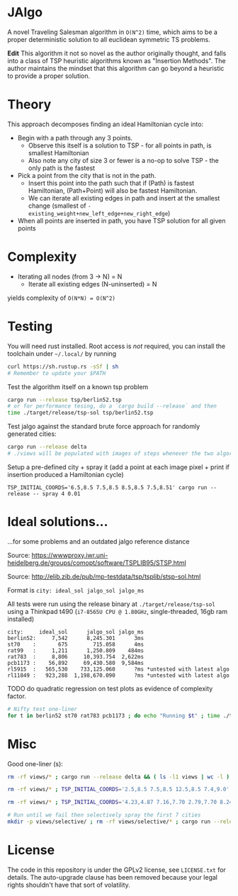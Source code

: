 
# JAlgo

A novel Traveling Salesman algorithm in `O(N^2)` time, which aims to be a proper deterministic solution to all euclidean symmetric TS problems.

**Edit** This algorithm it not so novel as the author originally thought, and falls into a class of TSP heuristic algorithms known as "Insertion Methods". The author maintains the mindset that this algorithm can go beyond a heuristic to provide a proper solution.

# Theory

This approach decomposes finding an ideal Hamiltonian cycle into:

 - Begin with a path through any 3 points.
   - Observe this itself is a solution to TSP - for all points in path, is smallest Hamiltonian
   - Also note any city of size 3 or fewer is a no-op to solve TSP - the only path is the fastest
 - Pick a point from the city that is not in the path.
   - Insert this point into the path such that if (Path) is fastest Hamiltonian, (Path+Point) will also be fastest Hamiltonian.
   - We can iterate all existing edges in path and insert at the smallest change (smallest of `-existing_weight+new_left_edge+new_right_edge`)
 - When all points are inserted in path, you have TSP solution for all given points

# Complexity

 - Iterating all nodes (from 3 -> N) = N
   - Iterate all existing edges (N-uninserted) = N

yields complexity of `O(N*N) = O(N^2)`

# Testing

You will need rust installed. Root access is _not_ required, you can install the toolchain under `~/.local/` by running

```bash
curl https://sh.rustup.rs -sSf | sh
# Remember to update your $PATH
```

Test the algorithm itself on a known tsp problem
```bash
cargo run --release tsp/berlin52.tsp
# or for performance tesing, do a `cargo build --release` and then
time ./target/release/tsp-sol tsp/berlin52.tsp
```

Test jalgo against the standard brute force approach for randomly generated cities:
```bash
cargo run --release delta
# ./views will be populated with images of steps whenever the two algorithm solutions differ
```

Setup a pre-defined city + spray it (add a point at each image pixel + print if insertion produced a Hamiltonian cycle)
```
TSP_INITIAL_COORDS='6.5,8.5 7.5,8.5 8.5,8.5 7.5,8.51' cargo run --release -- spray 4 0.01
```

# Ideal solutions...

...for some problems and an outdated jalgo reference distance

Source: https://wwwproxy.iwr.uni-heidelberg.de/groups/comopt/software/TSPLIB95/STSP.html

Source: http://elib.zib.de/pub/mp-testdata/tsp/tsplib/stsp-sol.html

Format is `city: ideal_sol jalgo_sol jalgo_ms`

All tests were run using the release binary at `./target/release/tsp-sol` using a Thinkpad t490 (`i7-8565U CPU @ 1.80GHz`, single-threaded, 16gb ram installed)

```
city:     ideal_sol      jalgo_sol jalgo_ms
berlin52:     7,542      8,245.301      3ms
st70    :       675        715.058      4ms
rat99   :     1,211      1,250.809    484ms
rat783  :     8,806     10,393.754  2,622ms
pcb1173 :    56,892     69,430.580  9,584ms
rl5915  :   565,530    733,125.060      ?ms *untested with latest algo
rl11849 :   923,288  1,198,670.090      ?ms *untested with latest algo

```

TODO do quadratic regression on test plots as evidence of complexity factor.

```bash
# Nifty test one-liner
for t in berlin52 st70 rat783 pcb1173 ; do echo "Running $t" ; time ./target/release/tsp-sol tsp/$t.tsp ; done
```

# Misc


Good one-liner (s):

```bash
rm -rf views/* ; cargo run --release delta && ( ls -l1 views | wc -l )

rm -rf views/* ; TSP_INITIAL_COORDS='2.5,8.5 7.5,8.5 12.5,8.5 7.4,9.0' cargo run --release -- spray 4 0.1

rm -rf views/* ; TSP_INITIAL_COORDS='4.23,4.87 7.16,7.70 2.79,7.70 8.24,3.89 1.08,0.57 1.84,8.72 ' cargo run --release -- spray 6 0.9

# Run until we fail then selectively spray the first 7 cities
mkdir -p views/selective/ ; rm -rf views/selective/* ; cargo run --release selective && source views/selective/node-coordinates-env.txt && export TSP_INITIAL_COORDS=$TSP_INITIAL_COORDS && echo "TSP_INITIAL_COORDS=$TSP_INITIAL_COORDS" && cargo run --release -- spray 7 0.19

```


# License

The code in this repository is under the GPLv2 license, see `LICENSE.txt` for details.
The auto-upgrade clause has been removed because your legal rights shouldn't have that sort of volatility.

